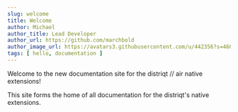 ```yaml
---
slug: welcome
title: Welcome
author: Michael
author_title: Lead Developer
author_url: https://github.com/marchbold
author_image_url: https://avatars3.githubusercontent.com/u/442356?s=460&v=4
tags: [ hello, documentation ]
---
```


Welcome to the new documentation site for the distriqt // air native extensions!

This site forms the home of all documentation for the distriqt's native extensions. 




